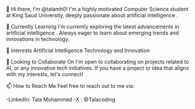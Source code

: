 👋 Hi there, I’m @talamh0!
I'm a highly motivated Computer Science student at King Saud University, deeply passionate about artificial intelligence . 

🌱 Currently Learning
I'm currently exploring the latest advancements in artificial intelligence . Always eager to learn about emerging trends and innovations in technology.

👀 Interests
Artificial Intelligence
Technology and Innovation

💞️ Looking to Collaborate On
I'm open to collaborating on projects related to AI,  or any innovative tech initiatives. If you have a project or idea that aligns with my interests, let's connect!

📫 How to Reach Me
Feel free to reach out to me via:

-LinkedIn: Tala Mohammed
-X : @Talacoding
